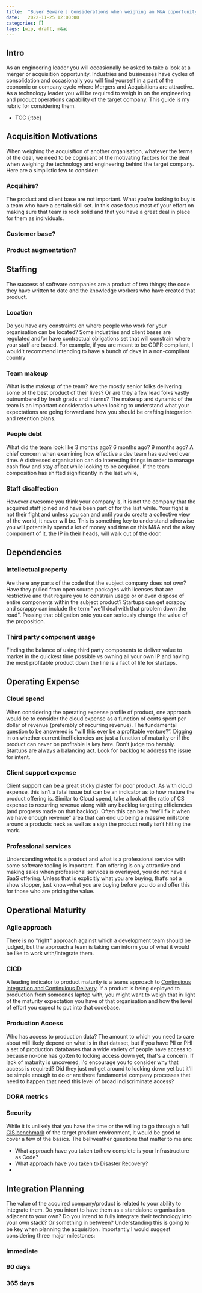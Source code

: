 ```yaml
---
title:  "Buyer Beware | Considerations when weighing an M&A opportunity"
date:   2022-11-25 12:00:00
categories: []
tags: [wip, draft, m&a]
---
```


## Intro
As an engineering leader you will occasionally be asked to take a look at a merger or acquisition opportunity. Industries and businesses have cycles of consolidation and occasionally you will find yourself in a part of the economic or company cycle where Mergers and Acquisitions are attractive. As a technology leader you will be required to weigh in on the engineering and product operations capability of the target company. This guide is my rubric for considering them.

* TOC
{:toc}

## Acquisition Motivations
When weighing the acquisition of another organisation, whatever the terms of the deal, we need to be cognisant of the motivating factors for the deal when weighing the technology and engineering behind the target company. Here are a simplistic few to consider:

### Acquihire?
    
The product and client base are not important. What you're looking to buy is a team who have a certain skill set. In this case focus most of your effort on making sure that team is rock solid and that you have a great deal in place for them as individuals.
    
### Customer base?

### Product augmentation?

## Staffing

The success of software companies are a product of two things; the code they have written to date and the knowledge workers who have created that product. 

### Location

Do you have any constraints on where people who work for your organisation can be located? Some industries and client bases are regulated and/or have contractual obligations set that will constrain where your staff are based. For example, if you are meant to be GDPR compliant, I would't recommend intending to have a bunch of devs in a non-compliant country  

### Team makeup

What is the makeup of the team? Are the mostly senior folks delivering some of the best product of their lives? Or are they a few lead folks vastly outnumbered by fresh grads and interns? The make up and dynamic of the team is an important consideration when looking to understand what your expectations are going forward and how you should be crafting integration and retention plans.

### People debt

What did the team look like 3 months ago? 6 months ago? 9 months ago? A chief concern when examining how effective a dev team has evolved over time. A distressed organisation can do interesting things in order to manage cash flow and stay afloat while looking to be acquired. If the team composition has shifted significantly in the last while, 

### Staff disaffection

However awesome you think your company is, it is not the company that the acquired staff joined and have been part of for the last while. Your fight is not their fight and unless you can and until you do create a collective view of the world, it never will be. This is something key to understand otherwise you will potentially spend a lot of money and time on this M&A and the a key component of it, the IP in their heads, will walk out of the door.

## Dependencies

### Intellectual property

Are there any parts of the code that the subject company does not own? Have they pulled from open source packages with licenses that are restrictive and that require you to constrain usage or or even dispose of entire components within the subject product? Startups can get scrappy and scrappy can include the term "we'll deal with that problem down the road". Passing that obligation onto you can seriously change the value of the proposition.

### Third party component usage

Finding the balance of using third party components to deliver value to market in the quickest time possible vs owning all your own IP and having the most profitable product down the line is a fact of life for startups. 

## Operating Expense

### Cloud spend

When considering the operating expense profile of product, one approach would be to consider the cloud expense as a function of cents spent per dollar of revenue (preferably of recurring revenue). The fundamental question to be answered is "will this ever be a profitable venture?”. Digging in on whether current inefficiencies are just a function of maturity or if the product can never be profitable is key here. Don't judge too harshly. Startups are always a balancing act. Look for backlog to address the issue for intent.

### Client support expense

Client support can be a great sticky plaster for poor product. As with cloud expense, this isn’t a fatal issue but can be an indicator as to how mature the product offering is. Similar to Cloud spend, take a look at the ratio of CS expense to recurring revenue along with any backlog targeting efficiencies (and progress made on that backlog). Often this can be a “we’ll fix it when we have enough revenue” area that can end up being a massive millstone around a products neck as well as a sign the product really isn’t hitting the mark.

### Professional services

Understanding what is a product and what is a professional service with some software tooling is important. If an offering is only attractive and making sales when professional services is overlayed, you do not have a SaaS offering. Unless that is explicitly what you are buying, that’s not a show stopper, just know-what you are buying before you do and offer this for those who are pricing the value.

## Operational Maturity

### Agile approach

There is no "right" approach against which a development team should be judged, but the approach a team is taking can inform you of what it would be like to work with/integrate them.

### CICD

A leading indicator to product maturity is a teams approach to [Continuious Integration and Continuious Delivery](https://about.gitlab.com/topics/ci-cd/). If a product is being deployed to production from someones laptop with, you might want to weigh that in light of the maturity expectation you have of that organisation and how the level of effort you expect to put into that codebase. 

### Production Access

Who has access to production data? The amount to which you need to care about will likely depend on what is in that dataset, but if you have PII or PHI a set of production databases that a wide variety of people have access to because no-one has gotten to locking access down yet, that's a concern. If lack of maturity is uncovered, I'd encourage you to consider why that access is required? Did they just not get around to locking down yet but it'll be simple enough to do or are there fundamental company processes that need to happen that need this level of broad indiscriminate access?

### DORA metrics

### Security

While it is unlikely that you have the time or the willing to go through a full [CIS benchmark](https://www.cisecurity.org/) of the target product environment, it would be good to cover a few of the basics. The bellweather questions that matter to me are:

- What approach have you taken to/how complete is your Infrastructure as Code?
- What approach have you taken to Disaster Recovery?
- 

## Integration Planning

The value of the acquired company/product is related to your ability to integrate them. Do you intent to have them as a standalone organisation adjacent to your own? Do you intend to fully integrate their technology into your own stack? Or something in between? Understanding this is going to be key when planning the acquisition. Importantly I would suggest considering three major milestones:

### Immediate

### 90 days

### 365 days
